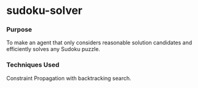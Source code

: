 # sudoku-solver

### Purpose
To make an agent that only considers reasonable solution candidates and efficiently solves any Sudoku puzzle.

### Techniques Used
Constraint Propagation with backtracking search.
